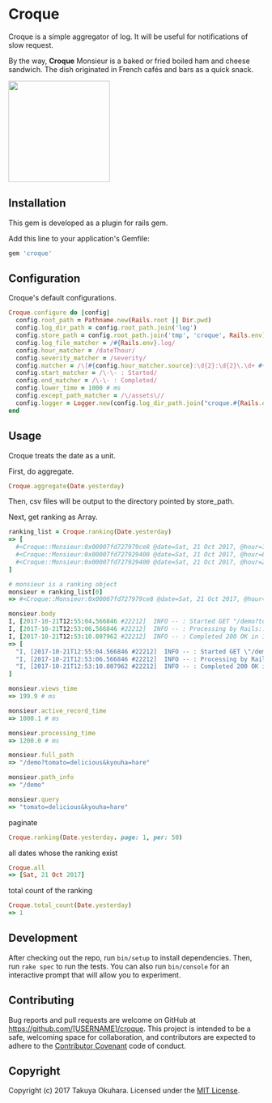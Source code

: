 # Croque

Croque is a simple aggregator of log. It will be useful for notifications of slow request.

By the way,  **Croque** Monsieur is a baked or fried boiled ham and cheese sandwich. The dish originated in French cafés and bars as a quick snack.

<img src="https://user-images.githubusercontent.com/4189626/31853769-560ed0b6-b6c9-11e7-8166-8351a0eecc8e.jpg" width="200px">

## Installation

This gem is developed as a plugin for rails gem.

Add this line to your application's Gemfile:

```ruby
gem 'croque'
```

## Configuration

Croque's default configurations.

```ruby
Croque.configure do |config|
  config.root_path = Pathname.new(Rails.root || Dir.pwd)
  config.log_dir_path = config.root_path.join('log')
  config.store_path = config.root_path.join('tmp', 'croque', Rails.env)
  config.log_file_matcher = /#{Rails.env}.log/
  config.hour_matcher = /dateThour/
  config.severity_matcher = /severity/
  config.matcher = /\[#{config.hour_matcher.source}:\d{2}:\d{2}\.\d+ #{config.severity_matcher.source}\]/
  config.start_matcher = /\-\- : Started/
  config.end_matcher = /\-\- : Completed/
  config.lower_time = 1000 # ms
  config.except_path_matcher = /\/assets\//
  config.logger = Logger.new(config.log_dir_path.join("croque.#{Rails.env}.log"))
end
```

## Usage

Croque treats the date as a unit.

First, do aggregate.

```ruby
Croque.aggregate(Date.yesterday)
```

Then, csv files will be output to the directory pointed  by store_path.

Next, get ranking as Array.

```ruby
ranking_list = Croque.ranking(Date.yesterday)
=> [
  #<Croque::Monsieur:0x00007fd727979ce8 @date=Sat, 21 Oct 2017, @hour=12, @id="3441444b-a6d4-460f-a37d-821e699d7a63", @time="1200.0">,
  #<Croque::Monsieur:0x00007fd727929400 @date=Sat, 21 Oct 2017, @hour=8, @id="becb857d-31f2-47ee-9029-e034e07c7f06", @time="812.0">,
  #<Croque::Monsieur:0x00007fd727929400 @date=Sat, 21 Oct 2017, @hour=23, @id="c29c7e0d-a56d-468e-8ab0-636e09b44996", @time="564.0">
]

# monsieur is a ranking object
monsieur = ranking_list[0]
=> #<Croque::Monsieur:0x00007fd727979ce8 @date=Sat, 21 Oct 2017, @hour=12, @id="3441444b-a6d4-460f-a37d-821e699d7a63", @time="1200.0">

monsieur.body
I, [2017-10-21T12:55:04.566846 #22212]  INFO -- : Started GET "/demo?tomato=delicious&kyouha=hare" for 127.0.0.1 at 2017-10-21 12:55:30 +0900
I, [2017-10-21T12:53:06.566846 #22212]  INFO -- : Processing by Rails::WelcomeController#index as HTML
I, [2017-10-21T12:53:10.807962 #22212]  INFO -- : Completed 200 OK in 1200ms (Views: 199.9ms | ActiveRecord: 1000.1ms)
=> [
  "I, [2017-10-21T12:55:04.566846 #22212]  INFO -- : Started GET \"/demo?tomato=delicious&kyouha=hare\" for 127.0.0.1 at 2017-10-21 12:55:30 +0900",
  "I, [2017-10-21T12:53:06.566846 #22212]  INFO -- : Processing by Rails::WelcomeController#index as HTML",
  "I, [2017-10-21T12:53:10.807962 #22212]  INFO -- : Completed 200 OK in 1200ms (Views: 199.9ms | ActiveRecord: 1000.1ms)"
]

monsieur.views_time
=> 199.9 # ms

monsieur.active_record_time
=> 1000.1 # ms

monsieur.processing_time
=> 1200.0 # ms

monsieur.full_path
=> "/demo?tomato=delicious&kyouha=hare"

monsieur.path_info
=> "/demo"

monsieur.query
=> "tomato=delicious&kyouha=hare"
```

paginate

```ruby
Croque.ranking(Date.yesterday. page: 1, per: 50)
```

all dates whose the ranking exist

```ruby
Croque.all
=> [Sat, 21 Oct 2017]
```

total count of the ranking

```ruby
Croque.total_count(Date.yesterday)
=> 1
```

## Development

After checking out the repo, run `bin/setup` to install dependencies. Then, run `rake spec` to run the tests. You can also run `bin/console` for an interactive prompt that will allow you to experiment.

## Contributing

Bug reports and pull requests are welcome on GitHub at https://github.com/[USERNAME]/croque. This project is intended to be a safe, welcoming space for collaboration, and contributors are expected to adhere to the [Contributor Covenant](http://contributor-covenant.org) code of conduct.

## Copyright
Copyright (c) 2017 Takuya Okuhara. Licensed under the  [MIT License](http://opensource.org/licenses/MIT).
